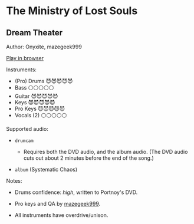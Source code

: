 # The Ministry of Lost Souls

## Dream Theater

Author: Onyxite, mazegeek999

[Play in browser](http://pages.cs.wisc.edu/~tolly/customs/dream-theater/the-ministry-of-lost-souls)

Instruments:

  * (Pro) Drums 😈😈😈😈😈
  * Bass ⚪️⚪️⚪️⚪️⚪️
  * Guitar 😈😈😈😈😈
  * Keys 😈😈😈😈😈
  * Pro Keys 😈😈😈😈😈
  * Vocals (2) ⚪️⚪️⚪️⚪️⚪️

Supported audio:

  * `drumcam`

    * Requires both the DVD audio, and the album audio. (The DVD audio cuts out about 2 minutes before the end of the song.)

  * `album` (Systematic Chaos)

Notes:

  * Drums confidence: *high*, written to Portnoy's DVD.

  * Pro keys and QA by [mazegeek999](http://pksage.com/ccc/IPS/index.php?/topic/13775-mazegeeks-customs-1117-tarkus-by-emerson-lake-palmer/).

  * All instruments have overdrive/unison.

